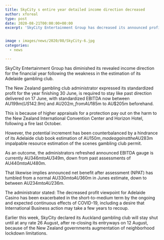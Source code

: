 ```yaml
---
title: SkyCity s entire year detailed income direction decreased
author: xforeal 
type: post
date: 2020-08-21T00:00:00+00:00
excerpt: 'SkyCity Entertainment Group has decreased its announced profit direction for the financial year following the weakness in the estimation of its Adelaide casino '


image : images/news/2020/08/SkyCity-6.jpg
categories:
  - news

---
```

SkyCity Entertainment Group has diminished its revealed income direction for the financial year following the weakness in the estimation of its Adelaide gambling club. 

The New Zealand gambling club administrator expressed its standardized profit for the year finishing 30 June, is required to stay like past direction delivered on 17 June, with standardized EBITDA now between AU$199m (US$142.9m) and AU$202m, from AU$185m to AU$205m beforehand. 

This is because of higher appraisals for a protection pay out on the harm to the New Zealand International Convention Center and Horizon Hotel, following a fire last October. 

However, the potential increment has been counterbalanced by a hindrance of its Adelaide club book estimation of AU$150m, made against the AU$283m impalpable resource estimation of the scenes gambling club permit. 

As an outcome, the administrators refreshed announced EBITDA gauge is currently AU$346m to AU$349m, down from past assessments of AU$440m to AU$480m. 

That likewise implies announced net benefit after assessment (NPAT) has tumbled from a normal AU$330m to AU$360m in Junes estimate, down to between AU$234m to AU$236m. 

The administrator stated: The decreased profit viewpoint for Adelaide Casino has been exacerbated in the short-to-medium term by the ongoing and expected continuous effects of COVID-19, including a desire that International Business action may take a few years to recoup. 

Earlier this week, SkyCity declared its Auckland gambling club will stay shut until at any rate 26 August, after re-closing its entryways on 12 August, because of the New Zealand governments augmentation of neighborhood lockdown limitations.